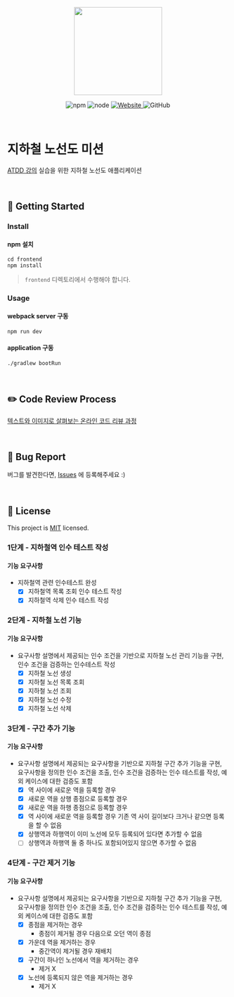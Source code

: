 <p align="center">
    <img width="200px;" src="https://raw.githubusercontent.com/woowacourse/atdd-subway-admin-frontend/master/images/main_logo.png"/>
</p>
<p align="center">
  <img alt="npm" src="https://img.shields.io/badge/npm-6.14.15-blue">
  <img alt="node" src="https://img.shields.io/badge/node-14.18.2-blue">
  <a href="https://edu.nextstep.camp/c/R89PYi5H" alt="nextstep atdd">
    <img alt="Website" src="https://img.shields.io/website?url=https%3A%2F%2Fedu.nextstep.camp%2Fc%2FR89PYi5H">
  </a>
  <img alt="GitHub" src="https://img.shields.io/github/license/next-step/atdd-subway-admin">
</p>

<br>

# 지하철 노선도 미션
[ATDD 강의](https://edu.nextstep.camp/c/R89PYi5H) 실습을 위한 지하철 노선도 애플리케이션

<br>

## 🚀 Getting Started

### Install
#### npm 설치
```
cd frontend
npm install
```
> `frontend` 디렉토리에서 수행해야 합니다.

### Usage
#### webpack server 구동
```
npm run dev
```
#### application 구동
```
./gradlew bootRun
```
<br>

## ✏️ Code Review Process
[텍스트와 이미지로 살펴보는 온라인 코드 리뷰 과정](https://github.com/next-step/nextstep-docs/tree/master/codereview)

<br>

## 🐞 Bug Report

버그를 발견한다면, [Issues](https://github.com/next-step/atdd-subway-admin/issues) 에 등록해주세요 :)

<br>

## 📝 License

This project is [MIT](https://github.com/next-step/atdd-subway-admin/blob/master/LICENSE.md) licensed.

### 1단계 - 지하철역 인수 테스트 작성
#### 기능 요구사항
* 지하철역 관련 인수테스트 완성
  * [x] 지하철역 목록 조회 인수 테스트 작성
  * [x] 지하철역 삭제 인수 테스트 작성

### 2단계 - 지하철 노선 기능
#### 기능 요구사항
* 요구사항 설명에서 제공되는 인수 조건을 기반으로 지하철 노선 관리 기능을 구현, 인수 조건을 검증하는 인수테스트 작성
  * [x] 지하철 노선 생성
  * [x] 지하철 노선 목록 조회
  * [x] 지하철 노선 조회
  * [x] 지하철 노선 수정
  * [x] 지하철 노선 삭제

### 3단계 - 구간 추가 기능
#### 기능 요구사항
* 요구사항 설명에서 제공되는 요구사항을 기반으로 지하철 구간 추가 기능을 구현, 
요구사항을 정의한 인수 조건을 조출, 인수 조건을 검증하는 인수 테스트를 작성, 
예외 케이스에 대한 검증도 포함
  * [x] 역 사이에 새로운 역을 등록할 경우
  * [x] 새로운 역을 상행 종점으로 등록할 경우
  * [x] 새로운 역을 하행 종점으로 등록할 경우
  * [x] 역 사이에 새로운 역을 등록할 경우 기존 역 사이 길이보다 크거나 같으면 등록을 할 수 없음
  * [x] 상행역과 하행역이 이미 노선에 모두 등록되어 있다면 추가할 수 없음
  * [ ] 상행역과 하행역 둘 중 하나도 포함되어있지 않으면 추가할 수 없음

### 4단계 - 구간 제거 기능
#### 기능 요구사항
* 요구사항 설명에서 제공되는 요구사항을 기반으로 지하철 구간 추가 기능을 구현,
  요구사항을 정의한 인수 조건을 조출, 인수 조건을 검증하는 인수 테스트를 작성,
  예외 케이스에 대한 검증도 포함
  * [x] 종점을 제거하는 경우
    * 종점이 제거될 경우 다음으로 오던 역이 종점 
  * [x] 가운데 역을 제거하는 경우
    * 중간역이 제거될 경우 재배치  
  * [x] 구간이 하나인 노선에서 역을 제거하는 경우 
    * 제거 X 
  * [x] 노선에 등록되지 않은 역을 제거하는 경우
    * 제거 X 